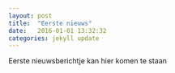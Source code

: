 ```yaml
---
layout: post
title:  "Eerste nieuws"
date:   2016-01-01 13:32:32
categories: jekyll update
---
```


Eerste nieuwsberichtje kan hier komen te staan
